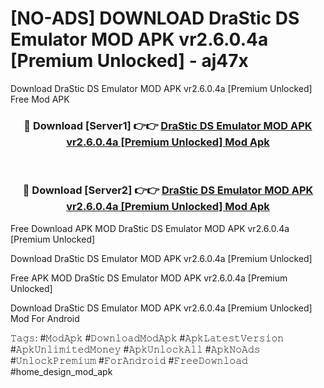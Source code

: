 # [NO-ADS] DOWNLOAD DraStic DS Emulator MOD APK vr2.6.0.4a [Premium Unlocked] - aj47x
Download DraStic DS Emulator MOD APK vr2.6.0.4a [Premium Unlocked] Free Mod APK

<div align="center">
<h3>🔴 Download [Server1] 👉👉 <a href="https://apk-comot.site?title=DraStic_DS_Emulator_MOD_APK_vr2.6.0.4a_[Premium_Unlocked]">DraStic DS Emulator MOD APK vr2.6.0.4a [Premium Unlocked] Mod Apk</a></h3><br>

<h3>🔴 Download [Server2] 👉👉 <a href="https://apk-comot.site?title=DraStic_DS_Emulator_MOD_APK_vr2.6.0.4a_[Premium_Unlocked]">DraStic DS Emulator MOD APK vr2.6.0.4a [Premium Unlocked] Mod Apk</a></h3>
</div>


Free Download APK MOD DraStic DS Emulator MOD APK vr2.6.0.4a [Premium Unlocked]

Download DraStic DS Emulator MOD APK vr2.6.0.4a [Premium Unlocked] 

Free APK MOD DraStic DS Emulator MOD APK vr2.6.0.4a [Premium Unlocked] 

Download DraStic DS Emulator MOD APK vr2.6.0.4a [Premium Unlocked] Mod For Android

𝚃𝚊𝚐𝚜: #𝙼𝚘𝚍𝙰𝚙𝚔 #𝙳𝚘𝚠𝚗𝚕𝚘𝚊𝚍𝙼𝚘𝚍𝙰𝚙𝚔 #𝙰𝚙𝚔𝙻𝚊𝚝𝚎𝚜𝚝𝚅𝚎𝚛𝚜𝚒𝚘𝚗 #𝙰𝚙𝚔𝚄𝚗𝚕𝚒𝚖𝚒𝚝𝚎𝚍𝙼𝚘𝚗𝚎𝚢 #𝙰𝚙𝚔𝚄𝚗𝚕𝚘𝚌𝚔𝙰𝚕𝚕 #𝙰𝚙𝚔𝙽𝚘𝙰𝚍𝚜 #𝚄𝚗𝚕𝚘𝚌𝚔𝙿𝚛𝚎𝚖𝚒𝚞𝚖 #𝙵𝚘𝚛𝙰𝚗𝚍𝚛𝚘𝚒𝚍 #𝙵𝚛𝚎𝚎𝙳𝚘𝚠𝚗𝚕𝚘𝚊𝚍 #home_design_mod_apk